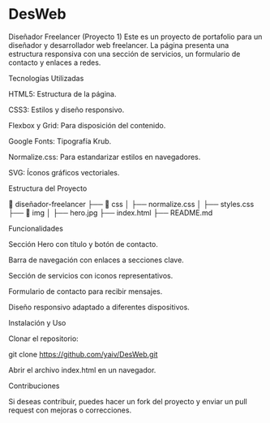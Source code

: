 # DesWeb
Diseñador Freelancer 
(Proyecto 1)
Este es un proyecto de portafolio para un diseñador y desarrollador web freelancer. La página presenta una estructura responsiva con una sección de servicios, un formulario de contacto y enlaces a redes.

Tecnologías Utilizadas

HTML5: Estructura de la página.

CSS3: Estilos y diseño responsivo.

Flexbox y Grid: Para disposición del contenido.

Google Fonts: Tipografía Krub.

Normalize.css: Para estandarizar estilos en navegadores.

SVG: Íconos gráficos vectoriales.

Estructura del Proyecto

📂 diseñador-freelancer
├── 📂 css
│   ├── normalize.css
│   ├── styles.css
├── 📂 img
│   ├── hero.jpg
├── index.html
├── README.md

Funcionalidades

Sección Hero con título y botón de contacto.

Barra de navegación con enlaces a secciones clave.

Sección de servicios con iconos representativos.

Formulario de contacto para recibir mensajes.

Diseño responsivo adaptado a diferentes dispositivos.

Instalación y Uso

Clonar el repositorio:

git clone https://github.com/yaiv/DesWeb.git

Abrir el archivo index.html en un navegador.

Contribuciones

Si deseas contribuir, puedes hacer un fork del proyecto y enviar un pull request con mejoras o correcciones.
